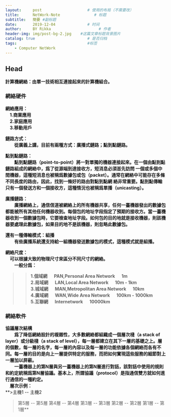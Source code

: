 ```yaml
---
layout:     post                    # 使用的布局（不需要改）
title:      NetWork-Note               # 标题 
subtitle:   簡要 #副标题
date:       2019-12-04              # 时间
author:     BY Rikka                     # 作者
header-img: img/post-bg-2.jpg    #这篇文章标题背景图片
catalog: true                       # 是否归档
tags:                               #标签
    - Computer NetWork
---
```


## Head
>
  **計算機網絡：由單一技術相互連接起來的計算機組合。**
  ### 網絡硬件  
  
  **網絡應用：**  
  &emsp;**1.商業應用**  
  &emsp;**2.家庭應用**  
  &emsp;**3.移動用戶**  
      
  **鏈路方式：**  
  &emsp;&emsp;**從廣義上講，目前有兩種方式：廣播式鏈路；點到點鏈路。**
  
  **點到點鏈路：**  
  &emsp;&emsp;**點到點鏈路（point-to-point）將一對單獨的機器連接起來。在一個由點到點鏈路組成的網絡中，爲了從源端到達接收方，短消息必須首先訪問
   一個或多個中間機器，這種短消息也被稱爲數據包或包（packet）。通常在網絡中可能存在多條不同長度的路由，因此，找到一條好的路由對點到點網
   絡非常重要。點到點傳輸只有一個發送方和一個接收方，這種情況也被稱爲單播（unicasting）。**
   
   **廣播鏈路：**  
   &emsp;&emsp;**廣播網絡上，通信信道被網絡上的所有機器共享，任何一臺機器發出的數據包都能被所有其他任何機器收到。每個包的地址字段指定了預期的接收方。當一臺機器收到一個數據包時，它要檢查地址字段。如何包的目的地就是接收機器，則該機器要處理此數據包，如果目的地不是該機器，則忽略此數據包。** 

   **還有一種傳輸模式：組播**  
   &emsp;&emsp;**有些廣播系統還支持給一組機器發送數據包的模式，這種模式就是組播。**
              
              
  **網絡尺度：**  
  &emsp;**可以根據大致的物理尺寸來區分不同尺寸的網絡。**  
  &emsp;&emsp;**一般分爲：**  
  
  >>**1.個域網 &emsp; PAN,Personal Area Network &emsp; 1m**  
  >>**2.局域網 &emsp; LAN,Local Area Network &emsp; 10m - 1km**  
  >>**3.城域網 &emsp; MAN,Metropolitan Area Network &emsp; 10km**  
  >>**4.廣域網 &emsp; WAN,Wide Area Network &emsp; 100km - 1000km**  
  >>**5.互聯網 &emsp; Internetwork &emsp; 10000km**  
  
  ### 網絡軟件  
  
  **協議層次結構**  
  &emsp;&emsp;**爲了降低網絡設計的複雜性，大多數網絡都組織成一個層次棧（a stack of layer）或分級棧（a stack of level），每一層都建立在其下一層的基礎之上。層的個數，每一層的名字，每一層的內容以及每一層的功能依據各個網絡而各有不同。每一層的目的是向上一層提供特定的服務，而把如何實現這些服務的細節對上一層加以屏蔽。**    
  &emsp;&emsp;**一臺機器上的第N層與另一臺機器上的第N層進行對話，該對話中使用的規則和約定統稱爲第N層協議。基本上，所謂協議（protocol）是指通信雙方就如何進行通信的一種約定。**  
  &emsp;**層次示例：**  
  **>主機1  --  主機2
  >第5層 -- 第5層
  >第4層 -- 第4層
  >第3層 -- 第3層
  >第2層 -- 第2層
  >第1層 -- 第1層** 
  
  
  
  
